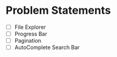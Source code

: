 # Problem Statements

- [ ] File Explorer
- [ ] Progress Bar
- [ ] Pagination
- [ ] AutoComplete Search Bar